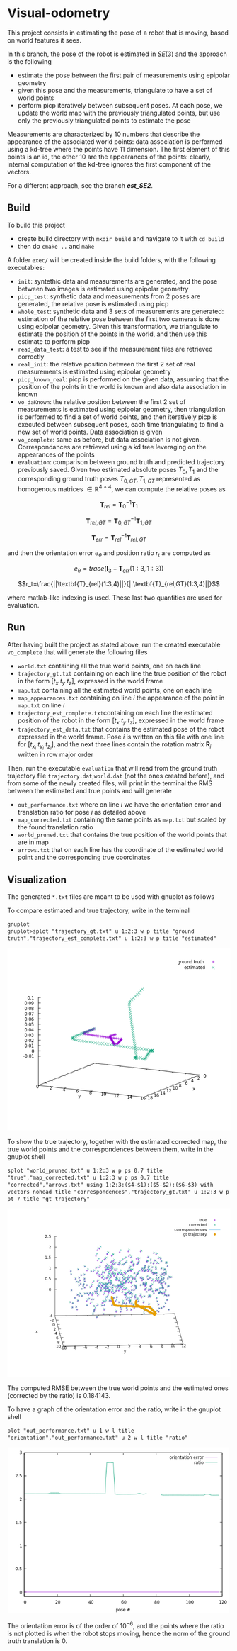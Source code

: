# Visual-odometry

This project consists in estimating the pose of a robot that is moving, based on world features it sees.

In this branch, the pose of the robot is estimated in $SE(3)$ and the approach is the following
- estimate the pose between the first pair of measurements using epipolar geometry
- given this pose and the measurements, triangulate to have a set of world points
- perform picp iteratively between subsequent poses. At each pose, we update the world map with the previously triangulated points, but use only the previously triangulated points to estimate the pose

Measurements are characterized by 10 numbers that describe the appearance of the associated world points: data association is performed using a kd-tree where the points have 11 dimension. The first element of this points is an id, the other 10 are the appearances of the points: clearly, internal computation of the kd-tree ignores the first component of the vectors.

For a different approach, see the branch ***est_SE2***.

## Build

To build this project
- create build directory with `mkdir build` and navigate to it with `cd build`
- then do `cmake ..` and `make`

A folder `exec/` will be created inside the build folders, with the following executables:
- `init`: syntethic data and measurements are generated, and the pose between two images is estimated using epipolar geometry
- `picp_test`: synthetic data and measurements from 2 poses are generated, the relative pose is estimated using picp
- `whole_test`: synthetic data and 3 sets of measurements are generated: estimation of the relative pose between the first two cameras is done using epipolar geometry. Given this transformation, we triangulate to estimate the position of the points in the world, and then use this estimate to perform picp
- `read_data_test`: a test to see if the measurement files are retrieved correctly
- `real_init`: the relative position between the first 2 set of real measurements is estimated using epipolar geometry
- `picp_known_real`: picp is performed on the given data, assuming that the position of the points in the world is known and also data association in known
- `vo_daKnown`: the relative position between the first 2 set of measurements is estimated using epipolar geometry, then triangulation is performed to find a set of world points, and then iteratively picp is executed between subsequent poses, each time triangulating to find a new set of world points. Data association is given
- `vo_complete`: same as before, but data association is not given. Correspondances are retrieved using a kd tree leveraging on the appearances of the points
- `evaluation`: comparison between ground truth and predicted trajectory previously saved. Given two estimated absolute poses $T_0,T_1$ and the corresponding ground truth poses $T_{0,GT},T_{1,GT}$ represented as homogenous matrices $\in \mathbb{R}^{4\times4}$, we can compute the relative poses as
```math
\textbf{T}_{rel}=\textbf{T}^{-1}_{0}\textbf{T}_1
```
```math
\textbf{T}_{rel,GT}=\textbf{T}^{-1}_{0,GT}\textbf{T}_{1,GT}
```
```math
\textbf{T}_{err}=\textbf{T}^{-1}_{rel}\textbf{T}_{rel,GT}
```
and then the orientation error $e_{\theta}$ and position ratio $r_t$ are computed as
```math
e_{\theta}=trace(\textbf{I}_{3}-\textbf{T}_{err}(1:3,1:3))
```
```math
r_t=\frac{||\textbf{T}_{rel}(1:3,4)||}{||\textbf{T}_{rel,GT}(1:3,4)||}
```
where matlab-like indexing is used. These last two quantities are used for evaluation.

## Run

After having built the project as stated above, run the created executable ```vo_complete``` that will generate the following files
- ```world.txt``` containing all the true world points, one on each line
- ```trajectory_gt.txt``` containing on each line the true position of the robot in the form $[t_x \ t_y \ t_z]$, expressed in the world frame
- ```map.txt``` containing all the estimated world points, one on each line
- ```map_appearances.txt``` containing on line $i$ the appearance of the point in ```map.txt``` on line $i$
- ```trajectory_est_complete.txt```containing on each line the estimated position of the robot in the form $[t_x \ t_y \ t_z]$, expressed in the world frame
- ```trajectory_est_data.txt``` that contains the estimated pose of the robot expressed in the world frame. Pose $i$ is written on this file with one line for $[t_{x_i} \ t_{y_i} \ t_{z_i}]$, and the next three lines contain the rotation matrix $\textbf{R}_i$ written in row major order

Then, run the executable ```evaluation``` that will read from the ground truth trajectory file ```trajectory.dat```,```world.dat``` (not the ones created before), and from some of the newly created files, will print in the terminal the RMS between the estimated and true points and will generate
- ```out_performance.txt``` where on line $i$ we have the orientation error and translation ratio for pose $i$ as detailed above
- ```map_corrected.txt``` containing the same points as ```map.txt``` but scaled by the found translation ratio
- ```world_pruned.txt``` that contains the true position of the world points that are in map
- ```arrows.txt``` that on each line has the coordinate of the estimated world point and the corresponding true coordinates

## Visualization

The generated ```*.txt``` files are meant to be used with gnuplot as follows

To compare estimated and true trajectory, write in the terminal
```
gnuplot
gnuplot>splot "trajectory_gt.txt" u 1:2:3 w p title "ground truth","trajectory_est_complete.txt" u 1:2:3 w p title "estimated"
```
<p align="center">
<img src="imgs/trajectories_SE3.png" width="550" height="412">
</p>

To show the true trajectory, together with the estimated corrected map, the true world points and the correspondences between them, write in the gnuplot shell
```
splot "world_pruned.txt" u 1:2:3 w p ps 0.7 title "true","map_corrected.txt" u 1:2:3 w p ps 0.7 title "corrected","arrows.txt" using 1:2:3:($4-$1):($5-$2):($6-$3) with vectors nohead title "correspondences","trajectory_gt.txt" u 1:2:3 w p pt 7 title "gt trajectory"
```

<p align="center">
<img src="imgs/points_SE3.png">
</p>

The computed RMSE between the true world points and the estimated ones (corrected by the ratio) is $0.184143$.

To have a graph of the orientation error and the ratio, write in the gnuplot shell
```
plot "out_performance.txt" u 1 w l title "orientation","out_performance.txt" u 2 w l title "ratio"
```
<p align="center">
<img src="imgs/errors_SE3.png" width="500" height="375">
</p>

The orientation error is of the order of $10^{-6}$, and the points where the ratio is not plotted is when the robot stops moving, hence the norm of the ground truth translation is 0.
